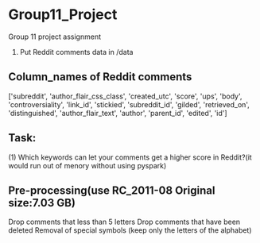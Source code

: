 # Group11_Project
Group 11 project assignment


1. Put Reddit comments data in /data 


## Column_names of Reddit comments
['subreddit', 'author_flair_css_class', 'created_utc', 'score', 'ups', 'body', 'controversiality', 'link_id', 'stickied', 'subreddit_id', 'gilded', 'retrieved_on', 'distinguished', 'author_flair_text', 'author', 'parent_id', 'edited', 'id']


## Task:
(1) Which keywords can let your comments get a higher score in Reddit?(it would run out of menory without using pyspark)


## Pre-processing(use RC_2011-08 Original size:7.03 GB)
Drop comments that less than 5 letters
Drop comments that have been deleted
Removal of special symbols (keep only the letters of the alphabet)
